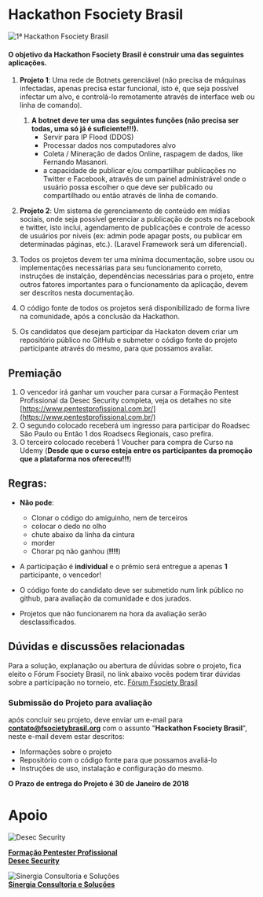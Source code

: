 # Hackathon Fsociety Brasil

![1ª Hackathon Fsociety Brasil](https://i.imgur.com/SuOvB6z.jpg)

#### O objetivo da Hackathon Fsociety Brasil é construir uma das seguintes aplicações.

1. **Projeto 1**: Uma rede de Botnets gerenciável (não precisa de máquinas infectadas, apenas precisa estar funcional, isto é, que seja possível infectar um alvo, e controlá-lo remotamente através de interface web ou linha de comando).
    1. **A botnet deve ter uma das seguintes funções (não precisa ser todas, uma só já é suficiente!!!).**
        - Servir para IP Flood (DDOS)
        - Processar dados nos computadores alvo
        - Coleta / Mineração de dados Online, raspagem de dados, like Fernando Masanori.
        - a capacidade de publicar e/ou compartilhar publicações no Twitter e Facebook, através de um painel administrável onde o usuário possa escolher o que deve ser publicado ou compartilhado ou então através de linha de comando.
        
2. **Projeto 2**: Um sistema de gerenciamento de conteúdo em mídias sociais, onde seja possível gerenciar a publicação de posts no facebook e twitter, isto inclui, agendamento de publicações e controle de acesso de usuários por níveis (ex: admin pode apagar posts, ou publicar em determinadas páginas, etc.).
(Laravel Framework será um diferencial).

3. Todos os projetos devem ter uma mínima documentação, sobre usou ou implementações necessárias para seu funcionamento correto, instruções de instalção, dependências necessárias para o projeto, entre outros fatores importantes para o funcionamento da aplicação, devem ser descritos nesta documentação.

4. O código fonte de todos os projetos será disponibilizado de forma livre na comunidade, após a conclusão da Hackathon.

5. Os candidatos que desejam participar da Hackaton devem criar um repositório público no GitHub e submeter o código fonte do projeto participante através do mesmo, para que possamos avaliar.

## Premiação
1. O vencedor irá ganhar um voucher para cursar a Formação Pentest Profissional da Desec Security completa, veja os detalhes no site [https://www.pentestprofissional.com.br/](https://www.pentestprofissional.com.br/)
2. O segundo colocado receberá um ingresso para participar do Roadsec São Paulo ou Então 1 dos Roadsecs Regionais, caso prefira.
3. O terceiro colocado receberá 1 Voucher para compra de Curso na Udemy (**Desde que o curso esteja entre os participantes da promoção que a plataforma nos ofereceu!!!**)

## Regras:
- **Não pode**: 
    - Clonar o código do amiguinho, nem de terceiros
    - colocar o dedo no olho
    - chute abaixo da linha da cintura
    - morder
    - Chorar pq não ganhou (**!!!!**)

- A participação é **individual** e o prêmio será entregue a apenas **1** participante, o vencedor!
- O código fonte do candidato deve ser submetido num link público no github, para avaliação da comunidade e dos jurados.
- Projetos que não funcionarem na hora da avaliação serão desclassificados.

## Dúvidas e discussões relacionadas
Para a solução, explanação ou abertura de dǘvidas sobre o projeto, fica eleito o Fórum Fsociety Brasil, no link abaixo vocês podem tirar dúvidas sobre a participação no torneio, etc.
[Fórum Fsociety Brasil](https://forum.fsocietybrasil.org)

### Submissão do Projeto para avaliação
 após concluir seu projeto, deve enviar um e-mail para **contato@fsocietybrasil.org** com o assunto "**Hackathon Fsociety Brasil**", neste e-mail devem estar descritos: 
 - Informações sobre o projeto
 - Repositório com o código fonte para que possamos avaliá-lo
 - Instruções de uso, instalação e configuração do mesmo.

 **O Prazo de entrega do Projeto é 30 de Janeiro de 2018**

# Apoio

![Desec Security](https://www.desec.com.br/wp-content/uploads/2016/07/logo_desec_180px_invert_top.png)

[**Formação Pentester Profissional**](https://www.pentestprofissional.com.br/)  
[**Desec Security**](https://www.desec.com.br/)

![Sinergia Consultoria e Soluções](https://i.imgur.com/BVuEoQn.png)  
[**Sinergia Consultoria e Soluções**](https://sinergiasolucoes.com/)
